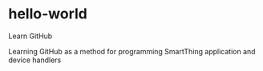 # hello-world
Learn GitHub

Learning GitHub as a method for programming SmartThing application and device handlers
